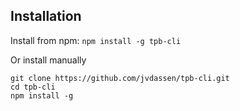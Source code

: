 ## Installation

Install from npm:
```npm install -g tpb-cli```

Or install manually

```
git clone https://github.com/jvdassen/tpb-cli.git
cd tpb-cli
npm install -g
```


